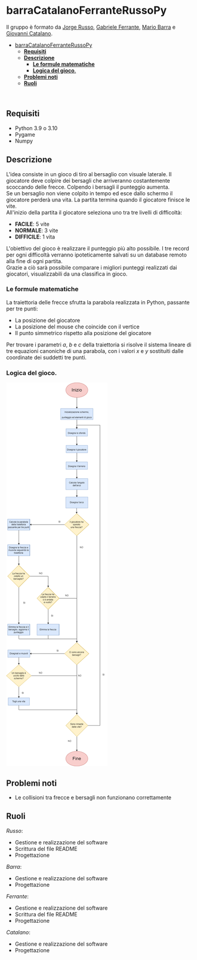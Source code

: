 # barraCatalanoFerranteRussoPy
Il gruppo è formato da [Jorge Russo](https://github.com/Jo-333), [Gabriele Ferrante](http://github.com/GabrieleFerrante/ferrantePy), [Mario Barra](https://github.com/MarioBarra114/Barra.Py) e [Giovanni Catalano](https://github.com/giovannicatalano).

- [barraCatalanoFerranteRussoPy](#barracatalanoferranterussopy)
  - [**Requisiti**](#requisiti)
  - [**Descrizione**](#descrizione)
    - [**Le formule matematiche**](#le-formule-matematiche)
    - [**Logica del gioco**.](#logica-del-gioco)
  - [**Problemi noti**](#problemi-noti)
  - [**Ruoli**](#ruoli)

</br>

## **Requisiti**

* Python 3.9 o 3.10
* Pygame
* Numpy


## **Descrizione**

L'idea consiste in un gioco di tiro al bersaglio con visuale laterale. Il giocatore deve colpire dei bersagli che arriveranno costantemente scoccando delle frecce. Colpendo i bersagli il punteggio aumenta.  
Se un bersaglio non viene colpito in tempo ed esce dallo schermo il giocatore perderà una vita. La partita termina quando il giocatore finisce le vite.  
All'inizio della partita il giocatore seleziona uno tra tre livelli di difficoltà:

* **FACILE**: 5 vite
* **NORMALE**: 3 vite
* **DIFFICILE**: 1 vita  

L'obiettivo del gioco è realizzare il punteggio più alto possibile. I tre record per ogni difficoltà verranno ipoteticamente salvati su un database remoto alla fine di ogni partita.  
Grazie a ciò sarà possibile comparare i migliori punteggi realizzati dai giocatori, visualizzabili da una classifica in gioco.


### **Le formule matematiche**

La traiettoria delle frecce sfrutta la parabola realizzata in Python, passante per tre punti:  
* La posizione del giocatore
* La posizione del mouse che coincide con il vertice
* Il punto simmetrico rispetto alla posizione del giocatore

Per trovare i parametri *a*, *b* e *c* della traiettoria si risolve il sistema lineare di tre equazioni canoniche di una parabola, con i valori *x* e *y* sostituiti dalle coordinate dei suddetti tre punti.

### **Logica del gioco**.

![Diagramma della logica del gioco](https://github.com/GabrieleFerrante/barraCatalanoFerranteRussoPy/blob/main/diagramma-gioco.png?raw=true)


## **Problemi noti**

* Le collisioni tra frecce e bersagli non funzionano correttamente


## **Ruoli**

*Russo*:
* Gestione e realizzazione del software
* Scrittura del file README
* Progettazione

*Barra*: 
* Gestione e realizzazione del software
* Progettazione

*Ferrante*: 
* Gestione e realizzazione del software
* Scrittura del file README
* Progettazione

*Catalano*: 
* Gestione e realizzazione del software
* Progettazione

